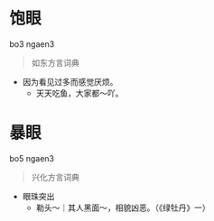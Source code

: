 # 饱眼
bo3 ngaen3
> 如东方言词典
- 因为看见过多而感觉厌烦。
  - 天天吃鱼，大家都～吖。

# 暴眼
bo5 ngaen3
> 兴化方言词典
- 眼珠突出
  - 勒头～｜其人黑面～，相貌凶恶。（《绿牡丹》一）
